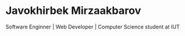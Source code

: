 # Javokhirbek Mirzaakbarov
Software Enginner | Web Developer | Computer Science student at IUT


<!---
Javokhirbek2000/Javokhirbek2000 is a ✨ special ✨ repository because its `README.md` (this file) appears on your GitHub profile.
You can click the Preview link to take a look at your changes.
--->
